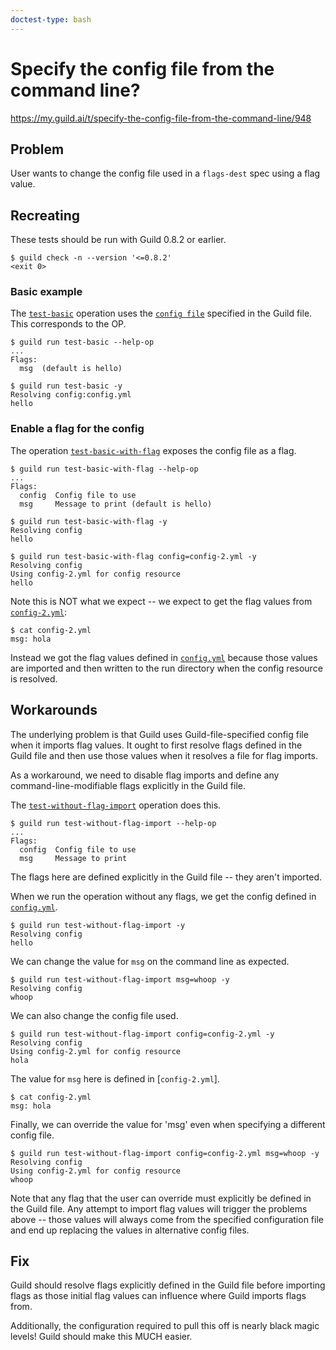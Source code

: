 ```yaml
---
doctest-type: bash
---
```


# Specify the config file from the command line?

https://my.guild.ai/t/specify-the-config-file-from-the-command-line/948

## Problem

User wants to change the config file used in a `flags-dest` spec using a flag
value.

## Recreating

These tests should be run with Guild 0.8.2 or earlier.

    $ guild check -n --version '<=0.8.2'
    <exit 0>

### Basic example

The [`test-basic`](guild.yml#L1-L7) operation uses the [`config
file`](config.yml) specified in the Guild file. This corresponds to the OP.

    $ guild run test-basic --help-op
    ...
    Flags:
      msg  (default is hello)

    $ guild run test-basic -y
    Resolving config:config.yml
    hello

### Enable a flag for the config

The operation [`test-basic-with-flag`](guild.yml#L9-L28) exposes the config
file as a flag.

    $ guild run test-basic-with-flag --help-op
    ...
    Flags:
      config  Config file to use
      msg     Message to print (default is hello)

    $ guild run test-basic-with-flag -y
    Resolving config
    hello

    $ guild run test-basic-with-flag config=config-2.yml -y
    Resolving config
    Using config-2.yml for config resource
    hello

Note this is NOT what we expect -- we expect to get the flag values from
[`config-2.yml`](config-2.yml):

    $ cat config-2.yml
    msg: hola

Instead we got the flag values defined in [`config.yml`](config.yml) because
those values are imported and then written to the run directory when the config
resource is resolved.

## Workarounds

The underlying problem is that Guild uses Guild-file-specified config file when
it imports flag values. It ought to first resolve flags defined in the Guild
file and then use those values when it resolves a file for flag imports.

As a workaround, we need to disable flag imports and define any
command-line-modifiable flags explicitly in the Guild file.

The [`test-without-flag-import`](guild.yml#L30-L45) operation does this.

    $ guild run test-without-flag-import --help-op
    ...
    Flags:
      config  Config file to use
      msg     Message to print

The flags here are defined explicitly in the Guild file -- they aren't
imported.

When we run the operation without any flags, we get the config defined in
[`config.yml`](config.yml).

    $ guild run test-without-flag-import -y
    Resolving config
    hello

We can change the value for `msg` on the command line as expected.

    $ guild run test-without-flag-import msg=whoop -y
    Resolving config
    whoop

We can also change the config file used.

    $ guild run test-without-flag-import config=config-2.yml -y
    Resolving config
    Using config-2.yml for config resource
    hola

The value for `msg` here is defined in [`config-2.yml`].

    $ cat config-2.yml
    msg: hola

Finally, we can override the value for 'msg' even when specifying a different
config file.

    $ guild run test-without-flag-import config=config-2.yml msg=whoop -y
    Resolving config
    Using config-2.yml for config resource
    whoop

Note that any flag that the user can override must explicitly be defined in the
Guild file. Any attempt to import flag values will trigger the problems above
-- those values will always come from the specified configuration file and end
up replacing the values in alternative config files.

## Fix

Guild should resolve flags explicitly defined in the Guild file before
importing flags as those initial flag values can influence where Guild imports
flags from.

Additionally, the configuration required to pull this off is nearly black magic
levels! Guild should make this MUCH easier.
